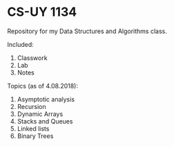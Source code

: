 # CS-UY 1134
Repository for my Data Structures and Algorithms class.  

Included:
1. Classwork
2. Lab
3. Notes

Topics (as of 4.08.2018):
1. Asymptotic analysis
2. Recursion
3. Dynamic Arrays
4. Stacks and Queues
5. Linked lists
6. Binary Trees
